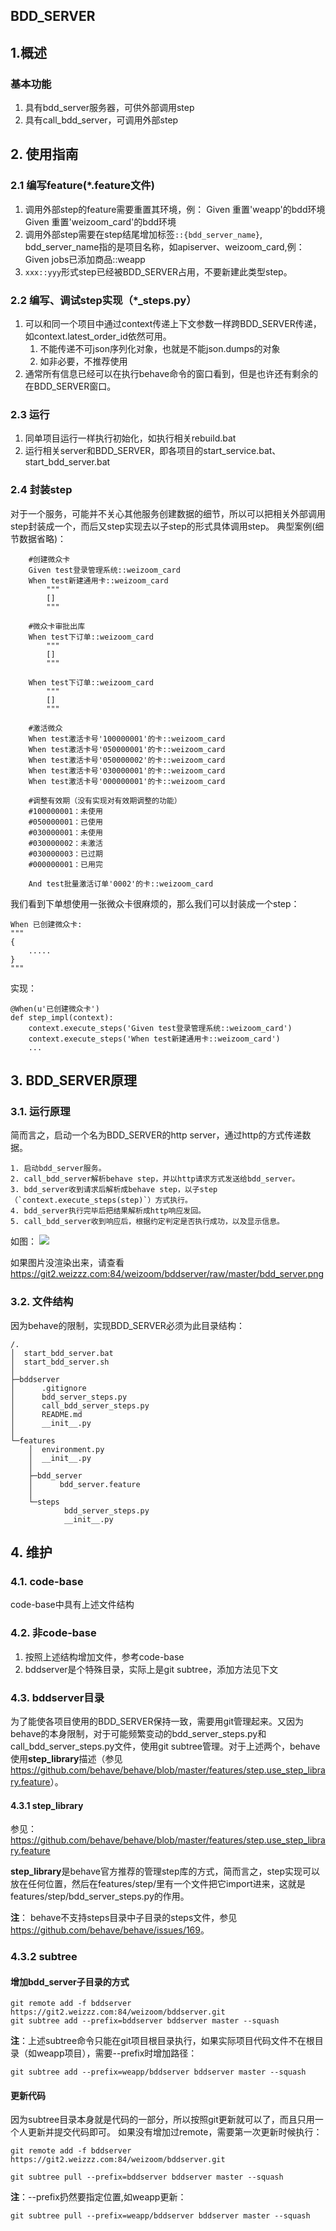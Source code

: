 BDD_SERVER
----------------------

## 1.概述

### 基本功能

1. 具有bdd_server服务器，可供外部调用step
2. 具有call_bdd_server，可调用外部step


## 2. 使用指南

### 2.1 编写feature(*.feature文件)

1. 调用外部step的feature需要重置其环境，例：
		Given 重置'weapp'的bdd环境
		Given 重置'weizoom_card'的bdd环境
2. 调用外部step需要在step结尾增加标签`::{bdd_server_name}`, bdd_server_name指的是项目名称，如apiserver、weizoom_card,例：
		Given jobs已添加商品::weapp
3. `xxx::yyy`形式step已经被BDD_SERVER占用，不要新建此类型step。

### 2.2 编写、调试step实现（*_steps.py）
1. 可以和同一个项目中通过context传递上下文参数一样跨BDD_SERVER传递，如context.latest_order_id依然可用。
	1. 不能传递不可json序列化对象，也就是不能json.dumps的对象
	2. 如非必要，不推荐使用
2. 通常所有信息已经可以在执行behave命令的窗口看到，但是也许还有剩余的在BDD_SERVER窗口。

### 2.3 运行
1. 同单项目运行一样执行初始化，如执行相关rebuild.bat
2. 运行相关server和BDD_SERVER，即各项目的start_service.bat、start_bdd_server.bat

### 2.4 封装step

对于一个服务，可能并不关心其他服务创建数据的细节，所以可以把相关外部调用step封装成一个，而后又step实现去以子step的形式具体调用step。
典型案例(细节数据省略)：
```
	#创建微众卡
	Given test登录管理系统::weizoom_card
	When test新建通用卡::weizoom_card
		"""
		[]
		"""

	#微众卡审批出库
	When test下订单::weizoom_card
		"""
		[]
		"""

	When test下订单::weizoom_card
		"""
		[]
		"""

	#激活微众
	When test激活卡号'100000001'的卡::weizoom_card
	When test激活卡号'050000001'的卡::weizoom_card
	When test激活卡号'050000002'的卡::weizoom_card
	When test激活卡号'030000001'的卡::weizoom_card
	When test激活卡号'000000001'的卡::weizoom_card

	#调整有效期（没有实现对有效期调整的功能）
	#100000001：未使用
	#050000001：已使用
	#030000001：未使用
	#030000002：未激活
	#030000003：已过期
	#000000001：已用完

	And test批量激活订单'0002'的卡::weizoom_card
```
我们看到下单想使用一张微众卡很麻烦的，那么我们可以封装成一个step：
```
When 已创建微众卡:
"""
{
	.....
}
"""
```

实现：

```
@When(u'已创建微众卡')
def step_impl(context):
	context.execute_steps('Given test登录管理系统::weizoom_card')
	context.execute_steps('When test新建通用卡::weizoom_card')
	...
```



## 3. BDD_SERVER原理

### 3.1. 运行原理

简而言之，启动一个名为BDD_SERVER的http server，通过http的方式传递数据。

	1. 启动bdd_server服务。
	2. call_bdd_server解析behave step，并以http请求方式发送给bdd_server。
	3. bdd_server收到请求后解析成behave step，以子step（`context.execute_steps(step)`）方式执行。
	4. bdd_server执行完毕后把结果解析成http响应发回。
	5. call_bdd_server收到响应后，根据约定判定是否执行成功，以及显示信息。

如图：
![](bdd_server.png)

如果图片没渲染出来，请查看<https://git2.weizzz.com:84/weizoom/bddserver/raw/master/bdd_server.png>

### 3.2. 文件结构

因为behave的限制，实现BDD_SERVER必须为此目录结构：

```
/.
│  start_bdd_server.bat
│  start_bdd_server.sh
│
├─bddserver
│      .gitignore
│      bdd_server_steps.py
│      call_bdd_server_steps.py
│      README.md
│      __init__.py
│
└─features
    │  environment.py
    │  __init__.py
    │
    ├─bdd_server
    │      bdd_server.feature
    │
    └─steps
            bdd_server_steps.py
            __init__.py

```


## 4. 维护

### 4.1. code-base

code-base中具有上述文件结构

### 4.2. 非code-base

1. 按照上述结构增加文件，参考code-base
2. bddserver是个特殊目录，实际上是git subtree，添加方法见下文

### 4.3. bddserver目录

为了能使各项目使用的BDD_SERVER保持一致，需要用git管理起来。又因为behave的本身限制，对于可能频繁变动的bdd_server_steps.py和call_bdd_server_steps.py文件，使用git subtree管理。对于上述两个，behave使用**step_library**描述（参见<https://github.com/behave/behave/blob/master/features/step.use_step_library.feature>）。

#### 4.3.1 step_library

参见：<https://github.com/behave/behave/blob/master/features/step.use_step_library.feature>

**step_library**是behave官方推荐的管理step库的方式，简而言之，step实现可以放在任何位置，然后在features/step/里有一个文件把它import进来，这就是features/step/bdd_server_steps.py的作用。

**注**： behave不支持steps目录中子目录的steps文件，参见<https://github.com/behave/behave/issues/169>。

### 4.3.2 subtree
#### 增加bdd_server子目录的方式

```
git remote add -f bddserver https://git2.weizzz.com:84/weizoom/bddserver.git
git subtree add --prefix=bddserver bddserver master --squash
```
**注**：上述subtree命令只能在git项目根目录执行，如果实际项目代码文件不在根目录（如weapp项目），需要--prefix时增加路径：
```
git subtree add --prefix=weapp/bddserver bddserver master --squash
```

#### 更新代码

因为subtree目录本身就是代码的一部分，所以按照git更新就可以了，而且只用一个人更新并提交代码即可。
如果没有增加过remote，需要第一次更新时候执行：
```
git remote add -f bddserver https://git2.weizzz.com:84/weizoom/bddserver.git
```

```
git subtree pull --prefix=bddserver bddserver master --squash
```

**注**：--prefix扔然要指定位置,如weapp更新：

```
git subtree pull --prefix=weapp/bddserver bddserver master --squash
```
